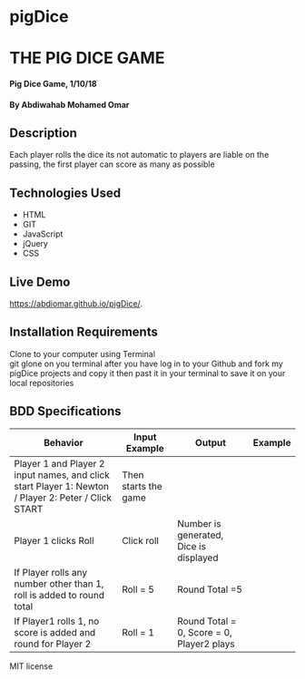 # pigDice
# THE PIG DICE GAME

#### Pig Dice Game, 1/10/18

#### By **Abdiwahab Mohamed Omar**        
     

## Description
Each player rolls the dice its not automatic to players are liable on the passing, the first player can score as many as possible 


## Technologies Used
- HTML
- GIT
- JavaScript
- jQuery
- CSS


## Live Demo
https://abdiomar.github.io/pigDice/.

## Installation Requirements
Clone to your computer using Terminal </br>
git glone on you terminal after you have log in to your Github and fork my pigDice projects and copy it then past it in your terminal to save it on your local repositories 
## BDD Specifications
| Behavior                           | Input Example  | Output |Example |
|----------                          |-------------  | ------ | -------|
| Player 1 and Player 2 input names, and click start   Player 1: Newton / Player 2: Peter / Click START    | Then starts the game |
|  Player 1 clicks Roll |  Click roll    |  Number is generated, Dice is displayed  |
|If Player rolls any number other than 1, roll is added to round total   | Roll = 5     |  Round Total =5    |
|If Player1 rolls 1, no score is added and round for Player 2  |  Roll = 1    |  Round Total = 0, Score = 0,  Player2 plays 

MIT license
